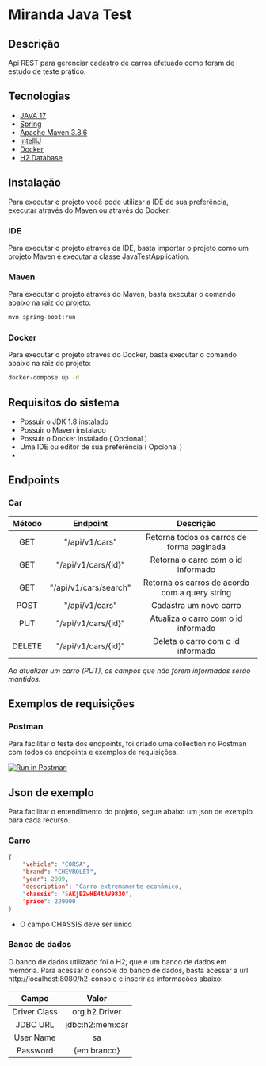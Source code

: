 # Miranda Java Test

## Descrição

Api REST para gerenciar cadastro de carros efetuado como foram de estudo de teste prático.

## Tecnologias

* [JAVA 17](https://www.java.com/pt-BR/) 
* [Spring](https://spring.io/projects/spring-boot) 
* [Apache Maven 3.8.6](https://maven.apache.org/) 
* [IntelliJ](https://www.jetbrains.com/idea/) 
* [Docker](https://www.docker.com/) 
* [H2 Database](https://www.h2database.com/html/main.html) 

## Instalação

Para executar o projeto você pode utilizar a IDE de sua preferência, executar através do Maven ou através do Docker.

### IDE

Para executar o projeto através da IDE, basta importar o projeto como um projeto Maven e executar a classe JavaTestApplication.

### Maven

Para executar o projeto através do Maven, basta executar o comando abaixo na raiz do projeto:

```bash
mvn spring-boot:run
```

### Docker

Para executar o projeto através do Docker, basta executar o comando abaixo na raiz do projeto:

```bash
docker-compose up -d
```

## Requisitos do sistema

- Possuir o JDK 1.8 instalado
- Possuir o Maven instalado
- Possuir o Docker instalado ( Opcional )
- Uma IDE ou editor de sua preferência ( Opcional )
- 
## Endpoints

### Car

| Método |         Endpoint         |               Descrição                        |
|:------:|:------------------------:|:----------------------------------------------:|
|  GET   | "/api/v1/cars"           | Retorna todos os carros de forma paginada      |
|  GET   | "/api/v1/cars/{id}"      | Retorna o carro com o id informado             |
|  GET   | "/api/v1/cars/search"    | Retorna os carros de acordo com a query string |
|  POST  | "/api/v1/cars"           | Cadastra um novo carro                         |
|  PUT   | "/api/v1/cars/{id}"      | Atualiza o carro com o id informado            |
| DELETE | "/api/v1/cars/{id}"      | Deleta o carro com o id informado              |

*Ao atualizar um carro (PUT), os campos que não forem informados serão mantidos.*


## Exemplos de requisições


### Postman

Para facilitar o teste dos endpoints, foi criado uma collection no Postman com todos os endpoints e exemplos de requisições.

[![Run in Postman](https://run.pstmn.io/button.svg)](https://www.postman.com/lively-resonance-591127/workspace/emprestimo-api/collection/19722349-38ae9e8a-c659-4caa-9be0-3d923a63320a?action=share&creator=19722349)


## Json de exemplo

Para facilitar o entendimento do projeto, segue abaixo um json de exemplo para cada recurso.

### Carro

```json
{
    "vehicle": "CORSA",
    "brand": "CHEVROLET",
    "year": 2009,
    "description": "Carro extremamente econômico,
    "chassis": "5AKjBZwHE4tAV9830",
    "price": 220000
}
```

* O campo CHASSIS deve ser único

### Banco de dados

O banco de dados utilizado foi o H2, que é um banco de dados em memória. Para acessar o console do banco de dados, basta acessar a url http://localhost:8080/h2-console e inserir as informações abaixo:

|    Campo     |         Valor          |
|:------------:|:----------------------:|
| Driver Class |     org.h2.Driver      |
|   JDBC URL   |     jdbc:h2:mem:car    |   
|  User Name   |           sa           |
|   Password   |      {em branco}       |
